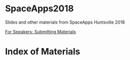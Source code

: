 # SpaceApps2018
Slides and other materials from SpaceApps Huntsville 2018

[For Speakers: Submitting Materials](https://github.com/SpaceAppsHSV/SpaceApps2018/tree/master/Submitting.md)

# Index of Materials
